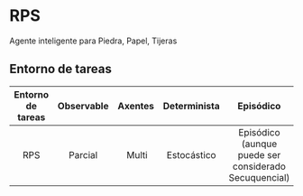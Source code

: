# RPS

Agente inteligente para Piedra, Papel, Tijeras

## Entorno de tareas

Entorno de tareas | Observable| Axentes | Determinista | Episódico | Estático | Discreto | Conocido
:---: | :---: | :---: | :---: | :---: | :---: | :---: | :---: |
 RPS | Parcial | Multi | Estocástico | Episódico (aunque puede ser considerado Secuquencial) | Estático | Discreto | Conocido |
